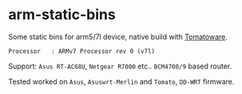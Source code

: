 # arm-static-bins
 Some static bins for arm5/7l device, native build with [Tomatoware](https://github.com/lancethepants/tomatoware).

```
Processor	: ARMv7 Processor rev 0 (v7l)
```

 Support: `Asus RT-AC68U`, `Netgear R7000` etc.. `BCM4708/9` based router. 

 Tested worked on `Asus`, `Asuswrt-Merlin` and `Tomato`, `DD-WRT` firmware.
